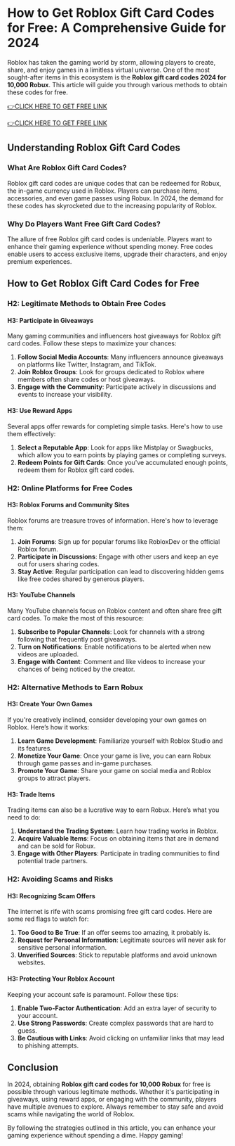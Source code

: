 # How to Get Roblox Gift Card Codes for Free: A Comprehensive Guide for 2024

Roblox has taken the gaming world by storm, allowing players to create, share, and enjoy games in a limitless virtual universe. One of the most sought-after items in this ecosystem is the **Roblox gift card codes 2024 for 10,000 Robux**. This article will guide you through various methods to obtain these codes for free. 

[👉CLICK HERE TO GET FREE LINK](https://todaylink.site/freegiftcard/)


[👉CLICK HERE TO GET FREE LINK](https://todaylink.site/freegiftcard/)



## Understanding Roblox Gift Card Codes

### What Are Roblox Gift Card Codes?

Roblox gift card codes are unique codes that can be redeemed for Robux, the in-game currency used in Roblox. Players can purchase items, accessories, and even game passes using Robux. In 2024, the demand for these codes has skyrocketed due to the increasing popularity of Roblox.

### Why Do Players Want Free Gift Card Codes?

The allure of free Roblox gift card codes is undeniable. Players want to enhance their gaming experience without spending money. Free codes enable users to access exclusive items, upgrade their characters, and enjoy premium experiences.

## How to Get Roblox Gift Card Codes for Free

### H2: Legitimate Methods to Obtain Free Codes

#### H3: Participate in Giveaways

Many gaming communities and influencers host giveaways for Roblox gift card codes. Follow these steps to maximize your chances:

1. **Follow Social Media Accounts**: Many influencers announce giveaways on platforms like Twitter, Instagram, and TikTok.
2. **Join Roblox Groups**: Look for groups dedicated to Roblox where members often share codes or host giveaways.
3. **Engage with the Community**: Participate actively in discussions and events to increase your visibility.

#### H3: Use Reward Apps

Several apps offer rewards for completing simple tasks. Here's how to use them effectively:

1. **Select a Reputable App**: Look for apps like Mistplay or Swagbucks, which allow you to earn points by playing games or completing surveys.
2. **Redeem Points for Gift Cards**: Once you've accumulated enough points, redeem them for Roblox gift card codes.

### H2: Online Platforms for Free Codes

#### H3: Roblox Forums and Community Sites

Roblox forums are treasure troves of information. Here's how to leverage them:

1. **Join Forums**: Sign up for popular forums like RobloxDev or the official Roblox forum.
2. **Participate in Discussions**: Engage with other users and keep an eye out for users sharing codes.
3. **Stay Active**: Regular participation can lead to discovering hidden gems like free codes shared by generous players.

#### H3: YouTube Channels

Many YouTube channels focus on Roblox content and often share free gift card codes. To make the most of this resource:

1. **Subscribe to Popular Channels**: Look for channels with a strong following that frequently post giveaways.
2. **Turn on Notifications**: Enable notifications to be alerted when new videos are uploaded.
3. **Engage with Content**: Comment and like videos to increase your chances of being noticed by the creator.

### H2: Alternative Methods to Earn Robux

#### H3: Create Your Own Games

If you're creatively inclined, consider developing your own games on Roblox. Here’s how it works:

1. **Learn Game Development**: Familiarize yourself with Roblox Studio and its features.
2. **Monetize Your Game**: Once your game is live, you can earn Robux through game passes and in-game purchases.
3. **Promote Your Game**: Share your game on social media and Roblox groups to attract players.

#### H3: Trade Items

Trading items can also be a lucrative way to earn Robux. Here’s what you need to do:

1. **Understand the Trading System**: Learn how trading works in Roblox.
2. **Acquire Valuable Items**: Focus on obtaining items that are in demand and can be sold for Robux.
3. **Engage with Other Players**: Participate in trading communities to find potential trade partners.

### H2: Avoiding Scams and Risks

#### H3: Recognizing Scam Offers

The internet is rife with scams promising free gift card codes. Here are some red flags to watch for:

1. **Too Good to Be True**: If an offer seems too amazing, it probably is.
2. **Request for Personal Information**: Legitimate sources will never ask for sensitive personal information.
3. **Unverified Sources**: Stick to reputable platforms and avoid unknown websites.

#### H3: Protecting Your Roblox Account

Keeping your account safe is paramount. Follow these tips:

1. **Enable Two-Factor Authentication**: Add an extra layer of security to your account.
2. **Use Strong Passwords**: Create complex passwords that are hard to guess.
3. **Be Cautious with Links**: Avoid clicking on unfamiliar links that may lead to phishing attempts.

## Conclusion

In 2024, obtaining **Roblox gift card codes for 10,000 Robux** for free is possible through various legitimate methods. Whether it's participating in giveaways, using reward apps, or engaging with the community, players have multiple avenues to explore. Always remember to stay safe and avoid scams while navigating the world of Roblox. 

By following the strategies outlined in this article, you can enhance your gaming experience without spending a dime. Happy gaming!
